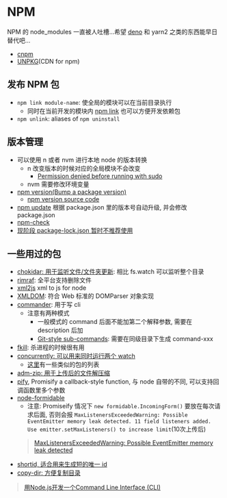# NPM

NPM 的 node_modules 一直被人吐槽...希望 [deno](https://github.com/denoland/deno) 和 yarn2 之类的东西能早日替代吧...

* [cnpm](https://github.com/cnpm/cnpm)
* [UNPKG](https://unpkg.com)(CDN for npm)

## 发布 NPM 包

* `npm link module-name`: 使全局的模块可以在当前目录执行
  * 同时在当前开发的模块内 [npm link](https://docs.npmjs.com/cli/link.html) 也可以方便开发依赖包
* `npm unlink`: aliases of `npm uninstall`

## 版本管理

* 可以使用 n 或者 nvm 进行本地 node 的版本转换
  * n 改变版本的时候对应的全局模块不会改变
    * [Permission denied before running with sudo](https://github.com/tj/n/issues/416)
  * nvm 需要修改环境变量
* [npm version(Bump a package version)](https://docs.npmjs.com/cli/version)
  * [npm version source code](https://github.com/npm/npm/blob/latest/lib/version.js)
* [npm update](https://docs.npmjs.com/cli/update) 根据 package.json 里的版本号自动升级, 并会修改 package.json
* [npm-check](https://www.npmjs.com/package/npm-check)
* [现阶段 package-lock.json 暂时不推荐使用](http://harttle.land/2017/11/30/npm-package-lock.html)

## 一些用过的包

* [chokidar: 用于监听文件/文件夹更新](https://www.npmjs.com/package/chokidar): 相比 fs.watch 可以监听整个目录
* [rimraf](https://www.npmjs.com/package/rimraf): 全平台支持删除文件
* [xml2js](https://github.com/Leonidas-from-XIV/node-xml2js) xml to js for node
* [XMLDOM](https://github.com/jindw/xmldom): 符合 Web 标准的 DOMParser 对象实现
* [commander](https://github.com/tj/commander.js): 用于写 cli
  * 注意有两种模式
    * 一般模式的 command 后面不能加第二个解释参数, 需要在 description 后加
    * [Git-style sub-commands](https://github.com/tj/commander.js#git-style-sub-commands): 需要在同级目录下生成 command-xxx
* [fkill](https://github.com/sindresorhus/fkill-cli): 杀进程的时候很有用
* [concurrently: 可以用来同时运行两个 watch](https://github.com/kimmobrunfeldt/concurrently)
  * [这里](https://github.com/mysticatea/npm-run-all/issues/10)有一些类似的包的列表
* [adm-zip: 用于上传后的文件解压缩](https://www.npmjs.com/package/adm-zip)
* [pify](https://github.com/sindresorhus/pify), Promisify a callback-style function, 与 node 自带的不同, 可以支持回调函数里多个参数
* [node-formidable](https://github.com/felixge/node-formidable)
  * 注意: Promiseify 情况下 `new formidable.IncomingForm()` 要放在每次请求后面, 否则会报 `MaxListenersExceededWarning: Possible EventEmitter memory leak detected. 11 field listeners added. Use emitter.setMaxListeners() to increase limit`(10次上传后)
  > [MaxListenersExceededWarning: Possible EventEmitter memory leak detected](https://github.com/felixge/node-formidable/issues/422)
* [shortid, 适合用来生成短的唯一 id](https://www.npmjs.com/package/shortid)
* [copy-dir: 方便复制目录](https://www.npmjs.com/package/copy-dir)

> [用Node.js开发一个Command Line Interface (CLI)](https://zhuanlan.zhihu.com/p/38730825)
